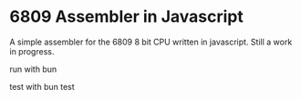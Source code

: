 # 6809 Assembler in Javascript


A simple assembler for the 6809 8 bit CPU written in javascript. Still a work in progress. 

run with bun

test with bun test